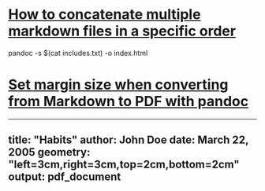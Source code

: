 # [How to concatenate multiple markdown files in a specific order](https://stackoverflow.com/q/60771330/6253165)

pandoc -s $(cat includes.txt) -o index.html

# [Set margin size when converting from Markdown to PDF with pandoc](https://stackoverflow.com/a/13516042/6253165)

---
title: "Habits"
author: John Doe
date: March 22, 2005
geometry: "left=3cm,right=3cm,top=2cm,bottom=2cm"
output: pdf_document
---
